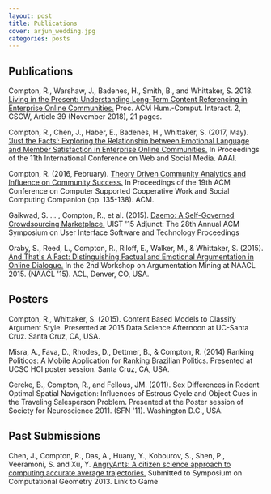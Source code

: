 ```yaml
---
layout: post
title: Publications
cover: arjun_wedding.jpg
categories: posts
---
```


## Publications

Compton, R., Warshaw, J., Badenes, H., Smith, B., and Whittaker, S. 2018. [Living in the Present: Understanding Long-Term Content Referencing in Enterprise Online Communities.](https://doi.org/10.1145/3274308) Proc. ACM Hum.-Comput. Interact. 2, CSCW, Article 39 (November 2018), 21 pages. 

Compton, R., Chen, J., Haber, E., Badenes, H., Whittaker, S. (2017, May). [‘Just the Facts’: Exploring the Relationship between Emotional Language and Member Satisfaction in Enterprise Online Communities.](https://aaai.org/ocs/index.php/ICWSM/ICWSM17/paper/view/15664) In Proceedings of the 11th International Conference on Web and Social Media. AAAI.

Compton, R. (2016, February). [Theory Driven Community Analytics and Influence on Community Success.](https://doi.org/10.1145/2818052.2874355) In Proceedings of the 19th ACM Conference on Computer Supported Cooperative Work and Social Computing Companion (pp. 135-138). ACM.

Gaikwad, S. ... , Compton, R., et al. (2015). [Daemo: A Self-Governed Crowdsourcing Marketplace.](https://doi.org/10.1145/2815585.2815739) UIST '15 Adjunct: The 28th Annual ACM Symposium on User Interface Software and Technology Proceedings

Oraby, S., Reed, L., Compton, R., Riloff, E., Walker, M., & Whittaker, S. (2015). [And That's A Fact: Distinguishing Factual and Emotional Argumentation in Online Dialogue.](https://arxiv.org/abs/1709.05295) In the 2nd Workshop on Argumentation Mining at NAACL 2015. (NAACL '15). ACL, Denver, CO, USA.

## Posters

Compton, R., Whittaker, S. (2015). Content Based Models to Classify Argument Style. Presented at 2015 Data Science Afternoon at UC-Santa Cruz. Santa Cruz, CA, USA.

Misra, A., Fava, D., Rhodes, D., Dettmer, B., & Compton, R. (2014) Ranking Politicos: A Mobile Application for Ranking Brazilian Politics. Presented at UCSC HCI poster session. Santa Cruz, CA, USA.

Gereke, B., Compton, R., and Fellous, JM. (2011). Sex Differences in Rodent Optimal Spatial Navigation: Influences of Estrous Cycle and Object Cues in the Traveling Salesperson Problem. Presented at the Poster session of Society for Neuroscience 2011. (SFN '11). Washington D.C., USA.


## Past Submissions

Chen, J., Compton, R., Das, A., Huany, Y., Kobourov, S., Shen, P., Veeramoni, S. and Xu, Y. [AngryAnts: A citizen science approach to computing accurate average trajectories.](https://arxiv.org/abs/1212.0935v1) Submitted to Symposium on Computational Geometry 2013. Link to Game

